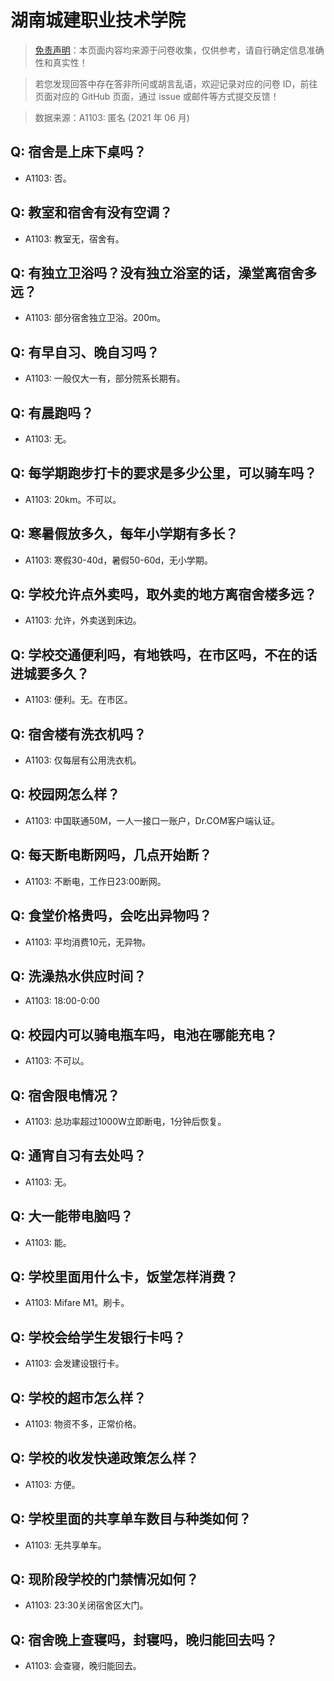 # 湖南城建职业技术学院

> [免责声明](https://colleges.chat/#_3)：本页面内容均来源于问卷收集，仅供参考，请自行确定信息准确性和真实性！

> 若您发现回答中存在答非所问或胡言乱语，欢迎记录对应的问卷 ID，前往页面对应的 GitHub 页面，通过 issue 或邮件等方式提交反馈！

> 数据来源：A1103: 匿名 (2021 年 06 月)

## Q: 宿舍是上床下桌吗？

- A1103: 否。

## Q: 教室和宿舍有没有空调？

- A1103: 教室无，宿舍有。

## Q: 有独立卫浴吗？没有独立浴室的话，澡堂离宿舍多远？

- A1103: 部分宿舍独立卫浴。200m。

## Q: 有早自习、晚自习吗？

- A1103: 一般仅大一有，部分院系长期有。

## Q: 有晨跑吗？

- A1103: 无。

## Q: 每学期跑步打卡的要求是多少公里，可以骑车吗？

- A1103: 20km。不可以。

## Q: 寒暑假放多久，每年小学期有多长？

- A1103: 寒假30-40d，暑假50-60d，无小学期。

## Q: 学校允许点外卖吗，取外卖的地方离宿舍楼多远？

- A1103: 允许，外卖送到床边。

## Q: 学校交通便利吗，有地铁吗，在市区吗，不在的话进城要多久？

- A1103: 便利。无。在市区。

## Q: 宿舍楼有洗衣机吗？

- A1103: 仅每层有公用洗衣机。

## Q: 校园网怎么样？

- A1103: 中国联通50M，一人一接口一账户，Dr.COM客户端认证。

## Q: 每天断电断网吗，几点开始断？

- A1103: 不断电，工作日23:00断网。

## Q: 食堂价格贵吗，会吃出异物吗？

- A1103: 平均消费10元，无异物。

## Q: 洗澡热水供应时间？

- A1103: 18:00-0:00

## Q: 校园内可以骑电瓶车吗，电池在哪能充电？

- A1103: 不可以。

## Q: 宿舍限电情况？

- A1103: 总功率超过1000W立即断电，1分钟后恢复。

## Q: 通宵自习有去处吗？

- A1103: 无。

## Q: 大一能带电脑吗？

- A1103: 能。

## Q: 学校里面用什么卡，饭堂怎样消费？

- A1103: Mifare M1。刷卡。

## Q: 学校会给学生发银行卡吗？

- A1103: 会发建设银行卡。

## Q: 学校的超市怎么样？

- A1103: 物资不多，正常价格。

## Q: 学校的收发快递政策怎么样？

- A1103: 方便。

## Q: 学校里面的共享单车数目与种类如何？

- A1103: 无共享单车。

## Q: 现阶段学校的门禁情况如何？

- A1103: 23:30关闭宿舍区大门。

## Q: 宿舍晚上查寝吗，封寝吗，晚归能回去吗？

- A1103: 会查寝，晚归能回去。

